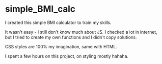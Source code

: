 # simple_BMI_calc
I created this simple BMI calculator to train my skills. 

It wasn't easy - I still don't know much about JS. I checked a lot in internet, but I tried to create my own functions and I didn't copy solutions.

CSS styles are 100% my imagination, same with HTML.

I spent a few hours on this project, on styling mostly hahaha.
